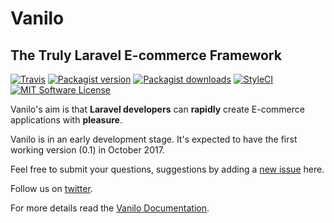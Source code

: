 # Vanilo

## The Truly Laravel E-commerce Framework


[![Travis](https://img.shields.io/travis/vanilophp/framework.svg?style=flat-square)](https://travis-ci.org/vanilophp/framework)
[![Packagist version](https://img.shields.io/packagist/vpre/vanilo/framework.svg?style=flat-square)](https://packagist.org/packages/vanilo/framework)
[![Packagist downloads](https://img.shields.io/packagist/dt/vanilo/framework.svg?style=flat-square)](https://packagist.org/packages/vanilo/framework)
[![StyleCI](https://styleci.io/repos/101036876/shield?branch=master)](https://styleci.io/repos/101036876)
[![MIT Software License](https://img.shields.io/badge/license-MIT-blue.svg?style=flat-square)](LICENSE.md)

Vanilo's aim is that **Laravel developers** can **rapidly** create E-commerce applications with **pleasure**.

Vanilo is in an early development stage. It's expected to have the first working version (0.1) in October 2017.

Feel free to submit your questions, suggestions by adding a [new issue](https://github.com/vanilophp/framework/issues/new) here.

Follow us on [twitter](https://twitter.com/vanilo_io).

For more details read the [Vanilo Documentation](https://vanilophp.github.io/framework/#/).